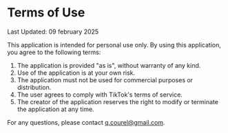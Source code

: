 # Terms of Use

Last Updated: 09 february 2025

This application is intended for personal use only. By using this application, you agree to the following terms:

1.  The application is provided "as is", without warranty of any kind.
2.  Use of the application is at your own risk.
3.  The application must not be used for commercial purposes or distribution.
4.  The user agrees to comply with TikTok's terms of service.
5.  The creator of the application reserves the right to modify or terminate the application at any time.

For any questions, please contact q.courel@gmail.com.
